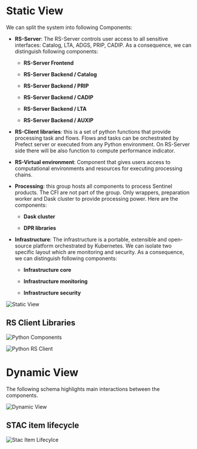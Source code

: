 Static View
===========

We can split the system into following Components:

-   **RS-Server**: The RS-Server controls user access to all sensitive
    interfaces: Catalog, LTA, ADGS, PRIP, CADIP. As a consequence, we
    can distinguish following components:

    -   **RS-Server Frontend**

    -   **RS-Server Backend / Catalog**

    -   **RS-Server Backend / PRIP**

    -   **RS-Server Backend / CADIP**

    -   **RS-Server Backend / LTA**

    -   **RS-Server Backend / AUXIP**

-   **RS-Client libraries**: this is a set of python functions that
    provide processing task and flows. Flows and tasks can be
    orchestrated by Prefect server or executed from any Python
    environment. On RS-Server side there will be also function to
    compute performance indicator.

-   **RS-Virtual environment**: Component that gives users access to
    computational environments and resources for executing processing
    chains.

-   **Processing**: this group hosts all components to process Sentinel
    products. The CFI are not part of the group. Only wrappers,
    preparation worker and Dask cluster to provide processing power.
    Here are the components:

    -   **Dask cluster**

    -   **DPR libraries**

-   **Infrastructure**: The infrastructure is a portable, extensible and
    open-source platform orchestrated by Kubernetes. We can isolate two
    specific layout which are monitoring and security. As a consequence,
    we can distinguish following components:

    -   **Infrastructure core**

    -   **Infrastructure monitoring**

    -   **Infrastructure security**

![Static View](../images/staticview.png)

RS Client Libraries
-------------------

![Python Components](../images/python-components.png)

![Python RS Client](../images/python-rs-client.png)

Dynamic View
============

The following schema highlights main interactions between the
components.

![Dynamic View](../images/dynamicview.png)

STAC item lifecycle
-------------------

![Stac Item Lifecylce](../images/stac-item-lifecycle.png)
